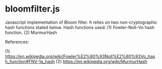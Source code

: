 # bloomfilter.js

Javascript implementation of Bloom filter. It relies on two non-cryptographic hash functions stated below.
Hash functions used: 
(1) Fowler–Noll–Vo hash function.
(2) MurmurHash

References:

(1) https://en.wikipedia.org/wiki/Fowler%E2%80%93Noll%E2%80%93Vo_hash_function#FNV-1a_hash
(2) https://en.wikipedia.org/wiki/MurmurHash
